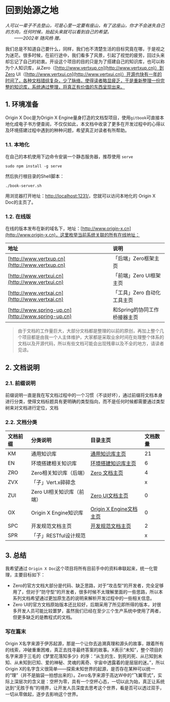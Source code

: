 # 回到始源之地

_人可以一辈子不去登山，可是心里一定要有座山，有了这座山，你才不会迷失自己的方向，任何时候，抬起头来就可以看到自己的希望。  
　　——2002年 随风杨 赠。_

我们总是不知道自己要什么，同样，我们也不清楚生活的目标究竟在哪，于是视之为迷茫。很多时候，在前行途中，我们看多了风景，引起了视觉的疲劳，回过头来却忘记了自己的初衷。开设这个项目的目的只是为了搭建自己的知识库，也可以称为个人知识库，从Zero（[http://www.vertxup.cn](http://www.vertxup.cn)）到Zero UI（[http://www.vertxui.cn](http://www.vertxui.cn)）开源也快有一年的时间了，各种文档错综复杂，少了脉络，使得读者略显疲乏，于是重新整理一份完整的知识库，系统通过整理，将真正有价值的东西呈现出来。

## 1. 环境准备

Origin X Doc是为Origin X Engine量身打造的文档型项目，使用`gitbook`可直接本地化成电子书方便查阅，不仅仅如此，本文档中收录了更多在开发过程中的心得以及环境搭建过程中遇到的种种问题，希望真正对读者有所帮助。

### 1.1. 本地化

在自己的本机使用下边命令安装一个静态服务器，推荐使用 `serve`

```shell
sudo npm install -g serve
```

然后执行根目录的Shell脚本：

```shell
./book-server.sh
```

用浏览器打开地址：[http://localhost:1231/](http://localhost:1231/)，您就可以访问本地化的 Origin X Doc的主页了。

### 1.2. 在线版

在线的版本发布在新的域名下，地址：[http://www.origin-x.cn](http://www.origin-x.cn)，这里枚举当前系统关联的所有在线地址：

| 地址 | 说明 |
| :--- | :--- |
| [http://www.vertxup.cn](http://www.vertxup.cn) | 「后端」Zero框架主页 |
| [http://www.vertxui.cn](http://www.vertxui.cn) | 「前端」Zero UI框架主页 |
| [http://www.vertxai.cn](http://www.vertxai.cn) | 「工具」Zero 自动化工具主页 |
| [http://www.spring-up.cn](http://www.spring-up.cn) | 和Spring的协同工作桥接器主页 |

> 由于文档的工作量巨大，大部分文档都是整理的以前的原创，再加上整个几个项目都是由我一个人主体维护，大家都是采取业余时间在处理整个体系的文档以及开源代码，所以有些文档可能会出现残章以及不全的地方，请读者见谅。

## 2. 文档说明

### 2.1. 前缀说明

前缀说明一直是我在写文档过程中的一个习惯（不谈好坏），通过前缀将文档本身进行分类，使得文档标题具有更明确的类型指向，而不是任何时候都需要通过类型树来对文档进行定位，文档

### 2.2. 文档分类

| 文档前缀 | 分类说明 | 目录主页 | 文档数量 |
| :--- | :--- | :--- | :--- |
| KM | 通用知识库 | [通用知识库主页](/uniform-documentation/yin-dao-ye.md) | 21 |
| EN | 环境搭建相关知识库 | [环境搭建知识库主页](/environment/yin-dao-ye.md) | 6 |
| ZRO | Zero相关知识库（后端） | [Zero 文档主页](/zero-up/shou-ye.md) | 4 |
| ZVX | 「子」Vert.x碎碎念 |  | x |
| ZUI | Zero UI相关知识库（前端） | [Zero UI文档主页](/zero-ui/shou-ye.md) | 0 |
| OX | Origin X Engine知识库 | [Origin X Engine文档主页](/origin-x-engine/yin-dao-ye.md) | 0 |
| SPC | 开发规范文档主页 | [开发规范文档主页](/specification/kai-fa-gui-fan-wen-dang-zhu-ye.md) | 2 |
| SPR | 「子」RESTful设计规范 |  | x |

## 3. 总结

我希望通过 `Origin X Doc`这个项目将所有目前手中的资料串联起来，统一化管理，主要目标如下：

* Zero的官方文档大部分是代码、缺乏思路，对于“攻击型“的开发者，完全足够用了，但对于”防守型“的开发者，很多时候不太理解里面的一些思路，所以本系列文档希望通过更加原生态的说明来解析开发过程中的一些相关信息。
* Zero UI的官方文档原始版本还比较好，后期采用了所见即所得的版本，对很多开发人员可能比较噩梦，虽然我们已经在至少三个生产系统中使用了两者，但更多缺乏的是教程式的文档。

### 写在篇末

Origin X名字来源于伊苏起源，那是一个让你去追溯真理和源头的故事，跟着所有的线索，冲破重重困难，真正去找寻最终答案的故事。X表示“未知”，整个项目的名字来源于三毛的《梦里花落知多少》的序：“从生的生、到死的死、从已知到未知、从未知到已知、爱的神秘、灵魂的离奇、宇宙中透露着的是层层的迷。”，所以Origin X的名字含义很简单——探索未知世界的起源，是否存在某种可以统一的“理”（并不是脑袋一拍想出来的）。Zero名字来源于高达W中的“飞翼零式”，实际上深层次的含义是：空杯为零，具有一个空杯心态，一切以此为始，真正让系统达到“无胜于有”的境界，让开发人员深度去思考这个世界，看是否可以透过双手，一切从零做起，逐步去影响这个世界。

 

 

